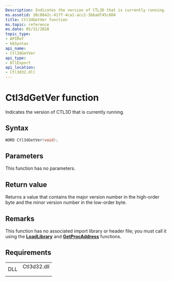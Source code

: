 ```yaml
---
Description: Indicates the version of CTL3D that is currently running.
ms.assetid: 38c0842c-417f-4ca1-acc2-3bbadf45c804
title: Ctl3dGetVer function
ms.topic: reference
ms.date: 05/31/2018
topic_type: 
- APIRef
- kbSyntax
api_name: 
- Ctl3dGetVer
api_type: 
- DllExport
api_location: 
- Ctl3d32.dll
---
```


# Ctl3dGetVer function

Indicates the version of CTL3D that is currently running.

## Syntax


```C++
WORD Ctl3dGetVer(void);
```



## Parameters

This function has no parameters.

## Return value

Returns a value that contains the major version number in the high-order byte and the minor version number in the low-order byte.

## Remarks

This function has no associated import library or header file; you must call it using the [**LoadLibrary**](https://msdn.microsoft.com/library/ms684175(v=VS.85).aspx) and [**GetProcAddress**](https://msdn.microsoft.com/library/ms683212(v=VS.85).aspx) functions.

## Requirements



|                |                                                                                        |
|----------------|----------------------------------------------------------------------------------------|
| DLL<br/> | <dl> <dt>Ctl3d32.dll</dt> </dl> |



 

 




